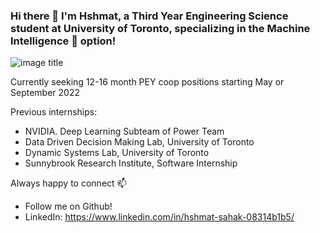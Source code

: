 ### Hi there 👋 I'm Hshmat, a Third Year Engineering Science student at University of Toronto, specializing in the Machine Intelligence :brain: option!

![image title](https://rushter.com/counter.svg)

Currently seeking 12-16 month PEY coop positions starting May or September 2022

Previous internships:
- NVIDIA. Deep Learning Subteam of Power Team
- Data Driven Decision Making Lab, University of Toronto
- Dynamic Systems Lab, University of Toronto
- Sunnybrook Research Institute, Software Internship

Always happy to connect 📫
- Follow me on Github!
- LinkedIn: https://www.linkedin.com/in/hshmat-sahak-08314b1b5/
